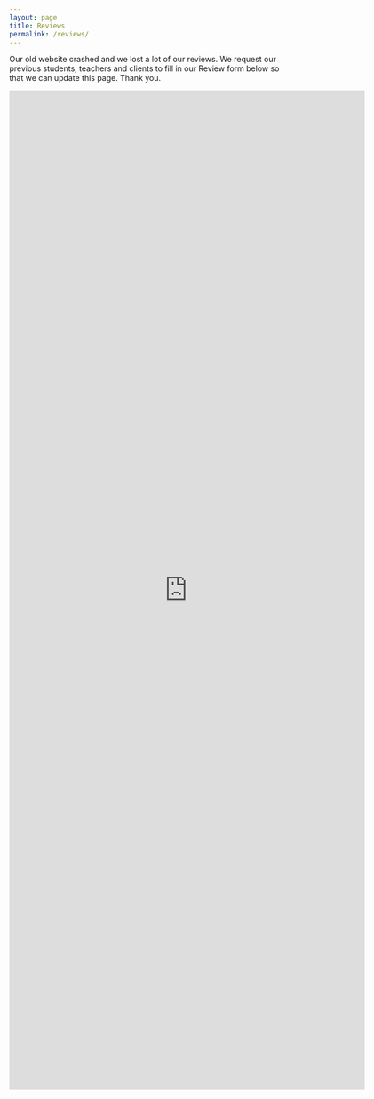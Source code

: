 ```yaml
---
layout: page
title: Reviews
permalink: /reviews/
---
```


Our old website crashed and we lost a lot of our reviews.
We request our previous students, teachers and clients to fill in our Review form below so that we can update this page.
Thank you.

<iframe src="https://docs.google.com/forms/d/e/1FAIpQLSeUCXHJGkToljqtDoaTZ87Ym1Sb6Y63twQJY4PgKqFFIs1prg/viewform?embedded=true" width="640" height="1800" frameborder="0" marginheight="0" marginwidth="0">Loading…</iframe>




[jekyll-organization]: https://github.com/jekyll

